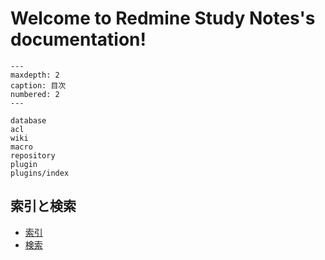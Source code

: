 # Welcome to Redmine Study Notes's documentation!

```{toctree}
---
maxdepth: 2
caption: 目次
numbered: 2
---

database
acl
wiki
macro
repository
plugin
plugins/index
```

## 索引と検索

- [索引](genindex)
- [検索](search)
